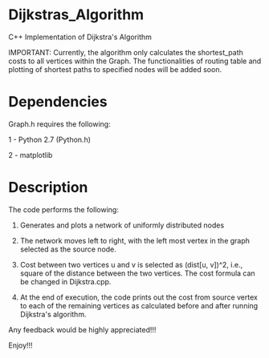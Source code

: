 # Dijkstras_Algorithm
C++ Implementation of Dijkstra's Algorithm

IMPORTANT: Currently, the algorithm only calculates the shortest_path costs to all vertices within the Graph. The functionalities of routing table and plotting of shortest paths to specified nodes will be added soon.

# Dependencies
Graph.h requires the following:

1 - Python 2.7 (Python.h)

2 - matplotlib

# Description
The code performs the following:

1) Generates and plots a network of uniformly distributed nodes

2) The network moves left to right, with the left most vertex in the graph selected as the source node.
  
3) Cost between two vertices u and v is selected as (dist[u, v])^2, i.e., square of the distance between the two vertices. The cost formula can be changed in Dijkstra.cpp.

4) At the end of execution, the code prints out the cost from source vertex to each of the remaining vertices as calculated before and after running Dijkstra's algorithm.

Any feedback would be highly appreciated!!!

Enjoy!!!
